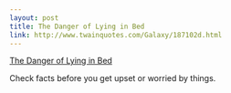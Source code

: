```yaml
--- 
layout: post
title: The Danger of Lying in Bed
link: http://www.twainquotes.com/Galaxy/187102d.html
---
```

<a href="http://www.twainquotes.com/Galaxy/187102d.html">The Danger
of Lying in Bed</a><br>

<p>Check facts before you get upset or worried by things.</p>
